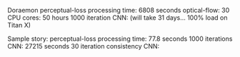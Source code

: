 Doraemon
perceptual-loss processing time: 6808 seconds
optical-flow: 30 CPU cores: 50 hours
1000 iteration CNN: (will take 31 days... 100% load on Titan X)

Sample story: 
perceptual-loss processing time: 77.8 seconds
1000 iterations CNN: 27215 seconds
30 iteration consistency CNN: 
